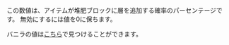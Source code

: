 この数値は、アイテムが堆肥ブロックに層を追加する確率のパーセンテージです。 無効にするには値を0に保ちます。

バニラの値は[こちら](https://minecraft.wiki/w/Composter#Composting)で見つけることができます。